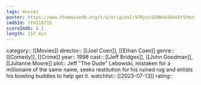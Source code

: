 ```yaml
---
tags: movies
poster: https://www.themoviedb.org/t/p/original/97Ryzu1OXNvb36dxSt5tmz4EKEC.jpg
imdbId: tt0118715
scoreImdb: 8.1
length: 117 min
---
```


category:: [[Movies]]
director:: [[Joel Coen]], [[Ethan Coen]]
genre:: [[Comedy]], [[Crime]]
year:: 1998
cast:: [[Jeff Bridges]], [[John Goodman]], [[Julianne Moore]]
plot:: Jeff "The Dude" Lebowski, mistaken for a millionaire of the same name, seeks restitution for his ruined rug and enlists his bowling buddies to help get it.
watchlist:: [[2023-07-13]]
rating::
